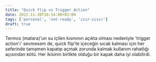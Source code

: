 ```yaml
---
title: "Quick flip vs Trigger Action"
date: 2022-11-30T16:14:00+03:00
tags: ['personal', 'not-ready', 'ıvır-zıvır']
draft: true
---
```

Termos (matara)'un su içilen kısmının açıkta olması nedeniyle
'trigger action'ı' sevmesem de, quick flip'te içeceğin sıcak
kalması için her seferinde tamamen kapatıp açmak zorunda kalmak
kullanım rahatlığı açısından kötü. Her ikisinin birlikte olduğu
bir kapak daha iyi olabilirdi.
